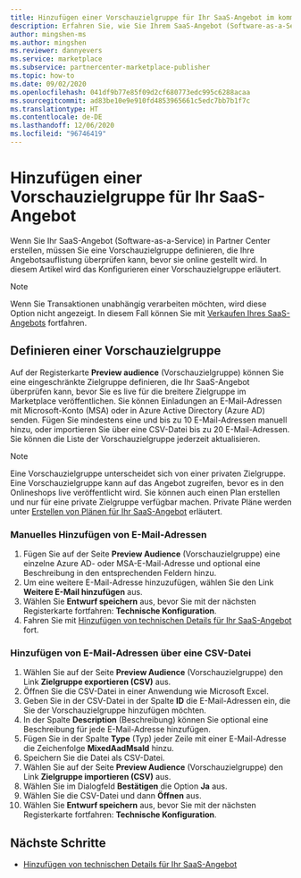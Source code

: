 ```yaml
---
title: Hinzufügen einer Vorschauzielgruppe für Ihr SaaS-Angebot im kommerziellen Microsoft-Marketplace
description: Erfahren Sie, wie Sie Ihrem SaaS-Angebot (Software-as-a-Service) in Microsoft Partner Center eine Vorschauzielgruppe hinzufügen.
author: mingshen-ms
ms.author: mingshen
ms.reviewer: dannyevers
ms.service: marketplace
ms.subservice: partnercenter-marketplace-publisher
ms.topic: how-to
ms.date: 09/02/2020
ms.openlocfilehash: 041df9b77e85f09d2cf680773edc995c6288acaa
ms.sourcegitcommit: ad83be10e9e910fd4853965661c5edc7bb7b1f7c
ms.translationtype: HT
ms.contentlocale: de-DE
ms.lasthandoff: 12/06/2020
ms.locfileid: "96746419"
---
```

# <a name="how-to-add-a-preview-audience-for-your-saas-offer"></a>Hinzufügen einer Vorschauzielgruppe für Ihr SaaS-Angebot

Wenn Sie Ihr SaaS-Angebot (Software-as-a-Service) in Partner Center erstellen, müssen Sie eine Vorschauzielgruppe definieren, die Ihre Angebotsauflistung überprüfen kann, bevor sie online gestellt wird. In diesem Artikel wird das Konfigurieren einer Vorschauzielgruppe erläutert.

> [!NOTE]
> Wenn Sie Transaktionen unabhängig verarbeiten möchten, wird diese Option nicht angezeigt. In diesem Fall können Sie mit [Verkaufen Ihres SaaS-Angebots](create-new-saas-offer-marketing.md) fortfahren.

## <a name="define-a-preview-audience"></a>Definieren einer Vorschauzielgruppe

Auf der Registerkarte **Preview audience** (Vorschauzielgruppe) können Sie eine eingeschränkte Zielgruppe definieren, die Ihr SaaS-Angebot überprüfen kann, bevor Sie es live für die breitere Zielgruppe im Marketplace veröffentlichen. Sie können Einladungen an E-Mail-Adressen mit Microsoft-Konto (MSA) oder in Azure Active Directory (Azure AD) senden. Fügen Sie mindestens eine und bis zu 10 E-Mail-Adressen manuell hinzu, oder importieren Sie über eine CSV-Datei bis zu 20 E-Mail-Adressen. Sie können die Liste der Vorschauzielgruppe jederzeit aktualisieren.

> [!NOTE]
> Eine Vorschauzielgruppe unterscheidet sich von einer privaten Zielgruppe. Eine Vorschauzielgruppe kann auf das Angebot zugreifen, bevor es in den Onlineshops live veröffentlicht wird. Sie können auch einen Plan erstellen und nur für eine private Zielgruppe verfügbar machen. Private Pläne werden unter [Erstellen von Plänen für Ihr SaaS-Angebot](create-new-saas-offer-plans.md) erläutert.

### <a name="add-email-addresses-manually"></a>Manuelles Hinzufügen von E-Mail-Adressen

1. Fügen Sie auf der Seite **Preview Audience** (Vorschauzielgruppe) eine einzelne Azure AD- oder MSA-E-Mail-Adresse und optional eine Beschreibung in den entsprechenden Feldern hinzu.
1. Um eine weitere E-Mail-Adresse hinzuzufügen, wählen Sie den Link **Weitere E-Mail hinzufügen** aus.
1. Wählen Sie **Entwurf speichern** aus, bevor Sie mit der nächsten Registerkarte fortfahren: **Technische Konfiguration**.
1. Fahren Sie mit [Hinzufügen von technischen Details für Ihr SaaS-Angebot](create-new-saas-offer-technical.md) fort.

### <a name="add-email-addresses-using-the-csv-file"></a>Hinzufügen von E-Mail-Adressen über eine CSV-Datei

1. Wählen Sie auf der Seite **Preview Audience** (Vorschauzielgruppe) den Link **Zielgruppe exportieren (CSV)** aus.
1. Öffnen Sie die CSV-Datei in einer Anwendung wie Microsoft Excel.
1. Geben Sie in der CSV-Datei in der Spalte **ID** die E-Mail-Adressen ein, die Sie der Vorschauzielgruppe hinzufügen möchten.
1. In der Spalte **Description** (Beschreibung) können Sie optional eine Beschreibung für jede E-Mail-Adresse hinzufügen.
1. Fügen Sie in der Spalte **Type** (Typ) jeder Zeile mit einer E-Mail-Adresse die Zeichenfolge **MixedAadMsaId** hinzu.
1. Speichern Sie die Datei als CSV-Datei.
1. Wählen Sie auf der Seite **Preview Audience** (Vorschauzielgruppe) den Link **Zielgruppe importieren (CSV)** aus.
1. Wählen Sie im Dialogfeld **Bestätigen** die Option **Ja** aus.
1. Wählen Sie die CSV-Datei und dann **Öffnen** aus.
1. Wählen Sie **Entwurf speichern** aus, bevor Sie mit der nächsten Registerkarte fortfahren: **Technische Konfiguration**.

## <a name="next-steps"></a>Nächste Schritte

- [Hinzufügen von technischen Details für Ihr SaaS-Angebot](create-new-saas-offer-technical.md)
